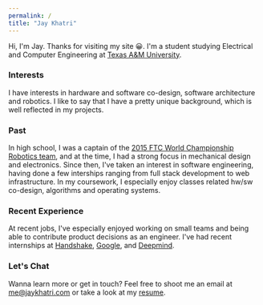 ```yaml
---
permalink: /
title: "Jay Khatri"
---
```


Hi, I'm Jay. Thanks for visiting my site 😀. I'm a student studying Electrical and Computer Engineering at [Texas A&M University](https://tamu.edu). 
### Interests
 I have interests in hardware and software co-design, software architecture and robotics. I like to say that I have a pretty unique background, which is well reflected in my projects.
 
### Past
In high school, I was a captain of the [2015 FTC World Championship Robotics team](https://www.theledger.com/article/LK/20140313/News/608076751/LL/), and at the time, I had a strong focus in mechanical design and electronics. Since then, I've taken an interest in software engineering, having done a few interships ranging from full stack development to web infrastructure. In my coursework, I especially enjoy classes related hw/sw co-design, algorithms and operating systems.

### Recent Experience
At recent jobs, I've especially enjoyed working on small teams and being able to contribute product decisions as an engineer. I've had recent internships at [Handshake](http://joinhandshake.com), [Google](https://cloud.google.com/), and [Deepmind](https://deepmind.com/).

### Let's Chat
Wanna learn more or get in touch? Feel free to shoot me an email at [me@jaykhatri.com](me@jaykhatri.com) or take a look at my [resume](https://docs.google.com/document/d/1MyAzTPV66L1pVixfHaCoAgy-Dr1QlAe_OAVjMMlm11c/edit?usp=sharing).
